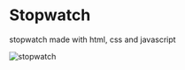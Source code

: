 # Stopwatch
stopwatch made with html, css and javascript

![stopwatch](https://github.com/YoatanRozen888/Stopwatch/assets/44236017/53516a47-42fa-4ffa-9c9c-aa118f985036)
